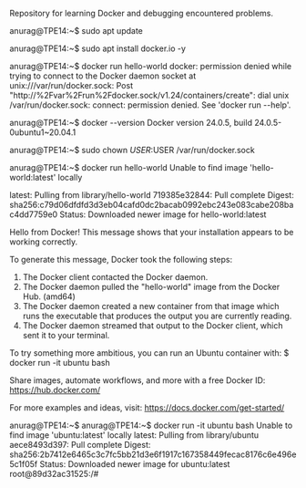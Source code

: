 Repository for learning Docker and debugging encountered problems.

anurag@TPE14:~$ sudo apt update

anurag@TPE14:~$ sudo apt install docker.io -y

anurag@TPE14:~$ docker run hello-world
docker: permission denied while trying to connect to the Docker daemon socket at unix:///var/run/docker.sock: Post "http://%2Fvar%2Frun%2Fdocker.sock/v1.24/containers/create": dial unix /var/run/docker.sock: connect: permission denied.
See 'docker run --help'.

anurag@TPE14:~$ docker --version
Docker version 24.0.5, build 24.0.5-0ubuntu1~20.04.1

anurag@TPE14:~$ sudo chown $USER:$USER /var/run/docker.sock

anurag@TPE14:~$ docker run hello-world
Unable to find image 'hello-world:latest' locally

latest: Pulling from library/hello-world
719385e32844: Pull complete 
Digest: sha256:c79d06dfdfd3d3eb04cafd0dc2bacab0992ebc243e083cabe208bac4dd7759e0
Status: Downloaded newer image for hello-world:latest

Hello from Docker!
This message shows that your installation appears to be working correctly.

To generate this message, Docker took the following steps:
1. The Docker client contacted the Docker daemon.
2. The Docker daemon pulled the "hello-world" image from the Docker Hub.
(amd64)
3. The Docker daemon created a new container from that image which runs the
executable that produces the output you are currently reading.
4. The Docker daemon streamed that output to the Docker client, which sent it
to your terminal.

To try something more ambitious, you can run an Ubuntu container with:
$ docker run -it ubuntu bash

Share images, automate workflows, and more with a free Docker ID:
https://hub.docker.com/

For more examples and ideas, visit:
https://docs.docker.com/get-started/

anurag@TPE14:~$ 
anurag@TPE14:~$ docker run -it ubuntu bash
Unable to find image 'ubuntu:latest' locally
latest: Pulling from library/ubuntu
aece8493d397: Pull complete 
Digest: sha256:2b7412e6465c3c7fc5bb21d3e6f1917c167358449fecac8176c6e496e5c1f05f
Status: Downloaded newer image for ubuntu:latest
root@89d32ac31525:/# 
